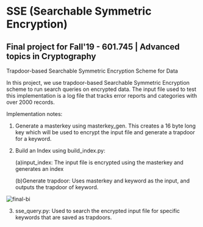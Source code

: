 # SSE (Searchable Symmetric Encryption)

## Final project for Fall'19 - 601.745 | Advanced topics in Cryptography

Trapdoor-based Searchable Symmetric Encryption Scheme for Data

In this project, we use trapdoor-based Searchable Symmetric Encryption scheme to run search queries on encrypted data. The input file used to test this implementation is a log file that tracks error reports and categories with over 2000 records.  

Implementation notes:

1. Generate a masterkey using masterkey_gen.  This creates a 16 byte long key which will be used to encrypt the input file and      generate a trapdoor for a keyword.

2. Build an Index using build_index.py:

   (a)input_index: The input file is encrypted using the masterkey and generates an index

   (b)Generate trapdoor: Uses masterkey and keyword as the input, and outputs the trapdoor of keyword.
   
  ![final-bi](https://user-images.githubusercontent.com/25291535/71325959-4c43f980-24c2-11ea-8bed-9dd8ebba1c73.png)
   
   
3. sse_query.py: Used to search the encrypted input file for specific keywords that are saved as trapdoors.


